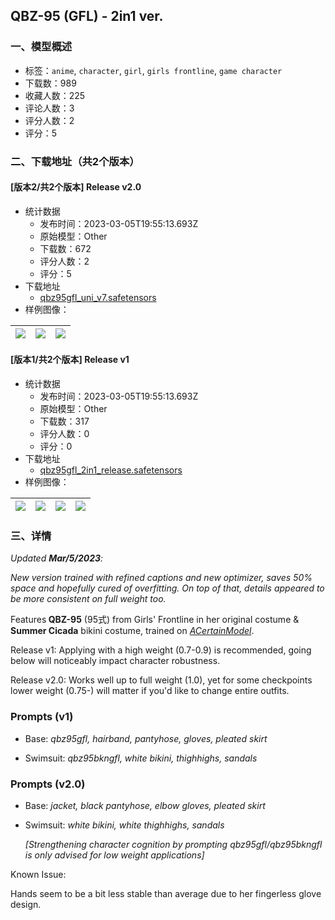 ## QBZ-95 (GFL) - 2in1 ver.
### 一、模型概述

- 标签：`anime`, `character`, `girl`, `girls frontline`, `game character`
- 下载数：989
- 收藏人数：225
- 评论人数：3
- 评分人数：2
- 评分：5

### 二、下载地址（共2个版本）

#### [版本2/共2个版本] Release v2.0

- 统计数据
  - 发布时间：2023-03-05T19:55:13.693Z
  - 原始模型：Other
  - 下载数：672
  - 评分人数：2
  - 评分：5
- 下载地址
  - [qbz95gfl_uni_v7.safetensors](https://civitai.com/api/download/models/19073)
- 样例图像：

| <img src="https://image.civitai.com/xG1nkqKTMzGDvpLrqFT7WA/febdafc4-fbde-43ae-6947-a2a23c994b00/width=450/199540.jpeg" /> | <img src="https://image.civitai.com/xG1nkqKTMzGDvpLrqFT7WA/67e5b6c2-c69d-4e07-31c7-f4b8c0273700/width=450/199534.jpeg" /> | <img src="https://image.civitai.com/xG1nkqKTMzGDvpLrqFT7WA/ecb1c562-87f2-4184-f96b-62d253f61300/width=450/199531.jpeg" /> |
| ---- | ---- | ---- |

#### [版本1/共2个版本] Release v1

- 统计数据
  - 发布时间：2023-03-05T19:55:13.693Z
  - 原始模型：Other
  - 下载数：317
  - 评分人数：0
  - 评分：0
- 下载地址
  - [qbz95gfl_2in1_release.safetensors](https://civitai.com/api/download/models/9525)
- 样例图像：

| <img src="https://image.civitai.com/xG1nkqKTMzGDvpLrqFT7WA/5fcf3517-9334-44c8-b22e-8ac054128e00/width=450/91829.jpeg" /> | <img src="https://image.civitai.com/xG1nkqKTMzGDvpLrqFT7WA/84f5ae41-2c01-415a-27c1-aaed90f14300/width=450/91836.jpeg" /> | <img src="https://image.civitai.com/xG1nkqKTMzGDvpLrqFT7WA/c5e3662d-1888-42f9-9095-47aa6f332900/width=450/91835.jpeg" /> | <img src="https://image.civitai.com/xG1nkqKTMzGDvpLrqFT7WA/5bd18406-b1e2-4ebc-e3fd-73a148744700/width=450/91834.jpeg" /> |
| ---- | ---- | ---- | ---- |


### 三、详情
<p><em>Updated </em><strong><em>Mar/5/2023</em></strong><em>:</em></p><p><em>New version trained with refined captions and new optimizer, saves 50% space and hopefully cured of overfitting. On top of that, details appeared to be more consistent on full weight too.</em></p><p></p><p></p><p>Features<strong> QBZ-95</strong> (95式) from Girls' Frontline in her original costume &amp; <strong>Summer Cicada</strong> bikini costume, trained on <a target="_blank" rel="ugc" href="https://huggingface.co/JosephusCheung/ACertainModel"><em>ACertainModel</em></a>. </p><p></p><p>Release v1: Applying with a high weight (0.7-0.9) is recommended, going below will noticeably impact character robustness.</p><p></p><p>Release v2.0: Works well up to full weight (1.0), yet for some checkpoints lower weight (0.75-) will matter if you'd like to change entire outfits. </p><p></p><h3>Prompts (v1)</h3><ul><li><p>Base: <em>qbz95gfl, hairband, pantyhose, gloves, pleated skirt</em></p></li><li><p>Swimsuit: <em>qbz95bkngfl, white bikini, thighhighs, sandals</em></p></li></ul><p></p><h3>Prompts (v2.0)</h3><ul><li><p>Base: <em>jacket, black pantyhose, elbow gloves, pleated skirt </em></p></li><li><p>Swimsuit: <em>white bikini, white thighhighs, sandals </em></p><p><em>[Strengthening character cognition by prompting qbz95gfl/qbz95bkngfl is only advised for low weight applications]</em></p></li></ul><p></p><p>Known Issue:</p><p>Hands seem to be a bit less stable than average due to her fingerless glove design.</p>